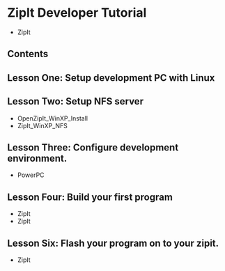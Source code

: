 # ZipIt Developer Tutorial
* ZipIt
## Contents
## Lesson One: Setup development PC with Linux
## Lesson Two: Setup NFS server
* OpenZipIt_WinXP_Install
* ZipIt_WinXP_NFS
## Lesson Three: Configure development environment.
* PowerPC
## Lesson Four: Build your first program
* ZipIt
* ZipIt
## Lesson Six: Flash your program on to your zipit.
* ZipIt
